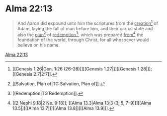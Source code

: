 # Alma 22:13

> And Aaron did expound unto him the scriptures from the <u>creation</u>[^a] of Adam, laying the fall of man before him, and their carnal state and also the <u>plan</u>[^b] of <u>redemption</u>[^c], which was prepared <u>from</u>[^d] the foundation of the world, through Christ, for all whosoever would believe on his name.

[Alma 22:13](https://www.churchofjesuschrist.org/study/scriptures/bofm/alma/22?lang=eng&id=p13#p13)


[^a]: [[Genesis 1.26|Gen. 1:26 (26–28)]][[Genesis 1.27|]][[Genesis 1.28|]]; [[Genesis 2.7|2:7]].  
[^b]: [[Salvation, Plan of|TG Salvation, Plan of]].  
[^c]: [[Redemption|TG Redemption]].  
[^d]: [[2 Nephi 9.18|2 Ne. 9:18]]; [[Alma 13.3|Alma 13:3 (3, 5, 7–9)]][[Alma 13.5|]][[Alma 13.7|]][[Alma 13.8|]][[Alma 13.9|]].  
